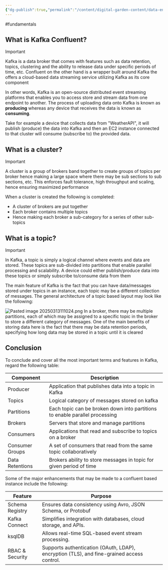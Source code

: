 ```yaml
---
{"dg-publish":true,"permalink":"/content/digital-garden-content/data-engineering-content/kafka-confluent/","updated":"2025-04-08T18:26:45.000+05:30"}
---
```


#fundamentals 

## What is Kafka Confluent?

>[!important]
>Kafka is a data broker that comes with features such as data retention, topics, clustering and the ability to release data under specific periods of time, etc. Confluent on the other hand is a wrapper built around Kafka the offers a cloud-based data streaming service utilizing Kafka as its core component

In other words, Kafka is an open-source distributed event streaming platforms that enables you to access store and stream data from one endpoint to another. The process of uploading data onto Kafka is known as **producing** whereas any device that receives the data is known as **consuming**.

Take for example a device that collects data from "WeatherAPI", it will publish (produce) the data into Kafka and then an EC2 instance connected to that cluster will consume (subscribe to) the provided data.

## What is a cluster?

>[!important]
>A cluster is a group of brokers band together to create groups of topics per broker hence making a large space where there may be sub sections to sub sections, etc. This enforces fault tolerance, high throughput and scaling, hence ensuring maximized performance

When a cluster is created the following is completed:

- A cluster of brokers are put together
- Each broker contains multiple topics
- Hence making each broker a sub-category for a series of other sub-topics

## What is a topic?

>[!important]
>In Kafka, a topic is simply a logical channel where events and data are stored. These topics are sub-divided into partitions that enable parallel processing and scalability. A device could either publish/produce data into these topics or simply subscribe to/consume data from them

The main feature of Kafka is the fact that you can have data/messages stored under topics in an instance, each topic may be a different collection of messages. The general architecture of a topic based layout may look like the following:

![Pasted image 20250313111024.png](/img/user/pngs/Pasted%20image%2020250313111024.png)
In a broker, there may be multiple partitions, each of which may be assigned to a specific topic in the broker to store a different category of messages. One of the main benefits of storing data here is the fact that there may be data retention periods, specifying how long data may be stored in a topic until it is cleared

## Conclusion 

To conclude and cover all the most important terms and features in Kafka, regard the following table: 

| Component       | Description                                                                 |
| --------------- | --------------------------------------------------------------------------- |
| Producer        | Application that publishes data into a topic in Kafka                       |
| Topics          | Logical category of messages stored on kafka                                |
| Partitions      | Each topic can be broken down into partitions to enable parallel processing |
| Brokers         | Servers that store and manage partitions                                    |
| Consumers       | Applications that read and subscribe to topics on a broker                  |
| Consumer Groups | A set of consumers that read from the same topic collaboratively            |
| Data Retentions | Brokers ability to store messages in topic for given period of time         |
Some of the major enhancements that may be made to a confluent based instance include the following:

| **Feature**     | **Purpose**                                                                               |
| --------------- | ----------------------------------------------------------------------------------------- |
| Schema Registry | Ensures data consistency using Avro, JSON Schema, or Protobuf                             |
| Kafka Connect   | Simplifies integration with databases, cloud storage, and APIs.                           |
| ksqlDB          | Allows real-time SQL-based event stream processing.                                       |
| RBAC & Security | Supports authentication (OAuth, LDAP), encryption (TLS), and fine-grained access control. |
